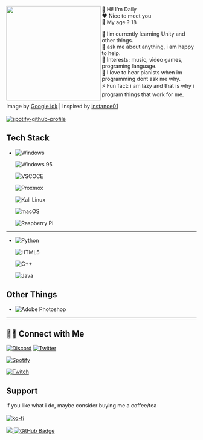 

<p float="left">
  <img src='original.gif' width='250'   align="left">
    <p float="left">



  
  
  
  👋 Hi! I'm Daily <br>
   ❤  Nice to meet you  <br>
  👀 My age ? 18

  🌱 I’m currently learning Unity and other things.<br>
  💬 ask me about anything, i am happy to help.<br>
  💜 Interests: music, video games, programing language.<br>
  🎵 I love to hear pianists when im programming dont ask me why.<br>
  ⚡ Fun fact: i am lazy and that is why i program things that work for me.

  Image by [Google idk](https://data.whicdn.com/images/359024343/original.gif) | 
  Inspired by [instance01](https://github.com/instance01/instance01)<br><br>
  [![spotify-github-profile](https://spotify-github-profile.vercel.app/api/view?uid=stationtest24&cover_image=true&theme=novatorem&show_offline=false&background_color=121212&bar_color=53b14f&bar_color_cover=false)](https://github.com/kittinan/spotify-github-profile)
      
  ## Tech Stack
  * ![Windows](https://img.shields.io/badge/Windows-0078D6?style=for-the-badge&logo=windows&logoColor=white)


    ![Windows 95](https://img.shields.io/static/v1?style=for-the-badge&message=Windows+95&color=008080&logo=Windows+95&logoColor=FFFFFF&label=)

    ![VSCOCE](https://img.shields.io/badge/Visual_studio_Code-0078D4?style=for-the-badge&logo=visual%20studio%20code&logoColor=white)

    ![Proxmox](https://img.shields.io/static/v1?style=for-the-badge&message=Proxmox&color=E57000&logo=Proxmox&logoColor=FFFFFF&label=)

    ![Kali Linux](https://img.shields.io/static/v1?style=for-the-badge&message=Kali+Linux&color=557C94&logo=Kali+Linux&logoColor=FFFFFF&label=)

    ![macOS](https://img.shields.io/static/v1?style=for-the-badge&message=macOS&color=000000&logo=macOS&logoColor=FFFFFF&label=)

    ![Raspberry Pi](https://img.shields.io/static/v1?style=for-the-badge&message=Raspberry+Pi&color=A22846&logo=Raspberry+Pi&logoColor=FFFFFF&label=)
    
  
---

  * ![Python](https://img.shields.io/badge/Python-14354c?style=for-the-badge&logo=python&logoColor=ffffff)
  
    ![HTML5](https://img.shields.io/static/v1?style=for-the-badge&message=HTML5&color=E34F26&logo=HTML5&logoColor=FFFFFF&label=)

    ![C++](https://img.shields.io/static/v1?style=for-the-badge&message=C%2B%2B&color=00599C&logo=C%2B%2B&logoColor=FFFFFF&label=)

    ![Java](https://img.shields.io/static/v1?style=for-the-badge&message=Java&color=007396&logo=Java&logoColor=FFFFFF&label=)


 


##   Other Things


* 
     ![Adobe Photoshop](https://img.shields.io/static/v1?style=for-the-badge&message=Adobe+Photoshop&color=31A8FF&logo=Adobe+Photoshop&logoColor=FFFFFF&label=)




---

## 🤝🏻  Connect with Me
  [![Discord](https://img.shields.io/badge/Discord-5865F2?style=for-the-badge&logo=discord&logoColor=white)](https://discord.com/users/444876886397681666)
  [![Twitter](https://img.shields.io/badge/Twitter-1DA1F2?style=for-the-badge&logo=twitter&logoColor=white)](https://twitter.com/dailyspryse)
  
  [![Spotify](https://img.shields.io/badge/Spotify-1ED760?&style=for-the-badge&logo=spotify&logoColor=white)](https://open.spotify.com/user/stationtest24?si=971a1915012941bc&nd=1)

  [![Twitch](https://img.shields.io/static/v1?style=for-the-badge&message=Twitch&color=9146FF&logo=Twitch&logoColor=FFFFFF)](https://www.twitch.tv/dailyspryse)
  


  ## Support

  if you like what i do, maybe consider buying me a coffee/tea <br><br>
  [![ko-fi](https://ko-fi.com/img/githubbutton_sm.svg)](https://ko-fi.com/daily88403)
<!-- 
  <p  align="center">
<img src="https://raw.githubusercontent.com/bornmay/bornmay/Update/svg/Bottom.svg">  -->
  <a href="https://github.com/dailyspryse">
    <img src="https://komarev.com/ghpvc/?username=dailyspryse">
</a>
<a href="https://github.com/dailyspryse?tab=followers"><img src="https://img.shields.io/github/followers/dailyspryse?label=Followers&style=social" alt="GitHub Badge"></a>




  </p>
</p>
